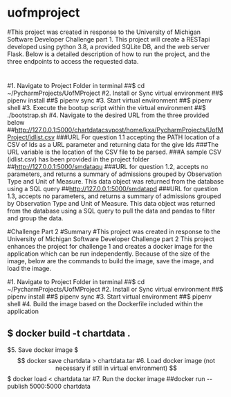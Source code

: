 # uofmproject
#This project was created in response to the University of Michigan Software Developer Challenge part 1. This project will create a RESTapi developed using python 3.8, a provided SQLite DB, and the web server Flask. Below is a detailed description of how to run the project, and the three endpoints to access the requested data.

#
#1. Navigate to Project Folder in terminal
##$ cd ~/PycharmProjects/UofMProject
#2. Install or Sync virtual environment
##$ pipenv install
##$ pipenv sync
#3. Start virtual environment
##$ pipenv shell
#3. Execute the bootup script within the virtual environment
##$ ./bootstrap.sh
#4. Navigate to the desired URL from the three provided below
##http://127.0.0.1:5000/chartdatacsvpost/home/kxa/PycharmProjects/UofMProject/idlist.csv
###URL For question 1.1 accepting the PATH location of a CSV of Ids as a URL parameter and returning data for the give Ids
###The URL variable is the location of the CSV file to be parsed. 
###A sample CSV (idlist.csv) has been provided in the project folder
##http://127.0.0.1:5000/smdataqu
###URL for question 1.2, accepts no parameters, and returns a summary of admissions grouped by Observation Type and Unit of Measure. This data object was returned from the database using a SQL query
##http://127.0.0.1:5000/smdatapd
###URL for question 1.3, accepts no parameters, and returns a summary of admissions grouped by Observation Type and Unit of Measure. This data object was returned from the database using a SQL query to pull the data and pandas to filter and group the data.

#Challenge Part 2
#Summary
#This project was created in response to the University of Michigan Software Developer Challenge part 2 This project enhances the project for challenge 1 and creates a docker image for the application which can be run independently. Because of the size of the image, below are the commands to build the image, save the image, and load the image.

#1. Navigate to Project Folder in terminal
##$ cd ~/PycharmProjects/UofMProject
#2. Install or Sync virtual environment
##$ pipenv install
##$ pipenv sync
#3. Start virtual environment
##$ pipenv shell
#4. Build the image based on the Dockerfile included within the application
## $ docker build -t chartdata .
$5. Save docker image
$$$ docker save chartdata > chartdata.tar
#6. Load docker image (not necessary if still in virtual environment)
$$$ docker load < chartdata.tar
#7. Run the docker image
##docker run --publish 5000:5000 chartdata
